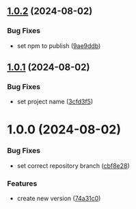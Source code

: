 ## [1.0.2](https://github.com/hive-o/spider/compare/spider-v1.0.1...spider-v1.0.2) (2024-08-02)


### Bug Fixes

* set npm to publish ([9ae9ddb](https://github.com/hive-o/spider/commit/9ae9ddb9873d3138e43300a96fd1119fb60a188c))

## [1.0.1](https://github.com/hive-o/spider/compare/spider-v1.0.0...spider-v1.0.1) (2024-08-02)


### Bug Fixes

* set project name ([3cfd3f5](https://github.com/hive-o/spider/commit/3cfd3f567fa31320060b4e61eb4ff051e62d2940))

# 1.0.0 (2024-08-02)


### Bug Fixes

* set correct repository branch ([cbf8e28](https://github.com/hive-o/spider/commit/cbf8e28a7b92f09c0f148c69cc438d2c06d9b7a3))


### Features

* create new version ([74a31c0](https://github.com/hive-o/spider/commit/74a31c0a8b9b7ea9c6238b6425eb231b5db0155c))
